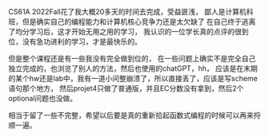 CS61A 2022Fall花了我大概20多天的时间去完成，受益匪浅，
鄙人是计算机科班，但是确实自己的编程能力和计算机核心竞争力还是太欠缺了
在自己终于逃离了均分学习后，这才开始无用之用的学习，
我认识的一位学长真的点评的很到位，没有急功进利的学习，才是最快乐的。

但是整个课程还是有一些我没有完全做到位的，
在一些问题上确实不是完全自己独立完成的，也浏览了别人的方法，然后也使用的chatGPT，hh，
应该是在末期的某个hw还是lab中，我有一道小问整崩溃了，所以直接丢了，应该是写scheme语句那个地方，
然后projet4只做了普通版，并且EC分数没有拿到，然后2个optional问题也没做。

相当于留了一些不完整，希望以后要是真的重新拾起函数式编程的时候可以再来捋顺一遍。
